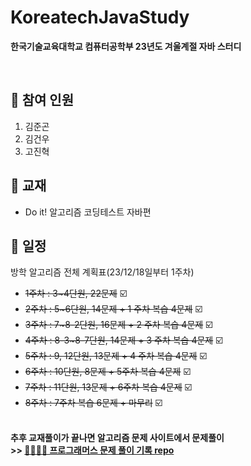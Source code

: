 # KoreatechJavaStudy
**한국기술교육대학교 컴퓨터공학부 23년도 겨울계절 자바 스터디**

<br/>

## 👥 참여 인원
1. 김준곤
2. 김건우
3. 고진혁

## 📙 교재
- Do it! 알고리즘 코딩테스트 자바편

## 📆 일정
방학 알고리즘 전체 계획표(23/12/18일부터 1주차)
- ~~1주차 : 3~4단원, 22문제~~ ☑️
- ~~2주차 : 5~6단원, 14문제 + 1 주차 복습 4문제~~ ☑️
- ~~3주차 : 7~8-2단원, 16문제 + 2 주차 복습 4문제~~ ☑️
- ~~4주차 : 8-3~8-7단원, 14문제 + 3 주차 복습 4문제~~ ☑️
- ~~5주차 : 9, 12단원, 13문제 + 4 주차 복습 4문제~~ ☑️
- ~~6주차 : 10단원, 8문제 + 5주차 복습 4문제~~ ☑️
- ~~7주차 : 11단원, 13문제 + 6주차 복습 4문제~~ ☑️
- ~~8주차 : 7주차 복습 6문제 + 마무리~~ ☑️
  
<br/>**추후 교재풀이가 끝나면 알고리즘 문제 사이트에서 문제풀이**<br/>
**>> [🏃🏃‍♂️🏃 프로그래머스 문제 풀이 기록 repo](https://github.com/GJK1117/ProgrammersAlgorithm)**
